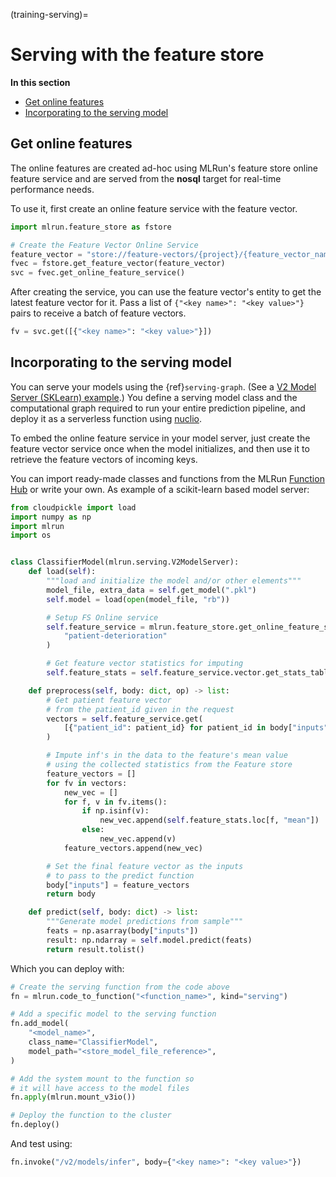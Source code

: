 (training-serving)=
# Serving with the feature store

**In this section**
- [Get online features](#get-online-features)
- [Incorporating to the serving model](#incorporating-to-the-serving-model)

## Get online features

The online features are created ad-hoc using MLRun's feature store online feature service and are served from the **nosql** target for real-time performance needs.

To use it, first create an online feature service with the feature vector.

```python
import mlrun.feature_store as fstore

# Create the Feature Vector Online Service
feature_vector = "store://feature-vectors/{project}/{feature_vector_name}"
fvec = fstore.get_feature_vector(feature_vector)
svc = fvec.get_online_feature_service()
```

After creating the service, you can use the feature vector's entity to get the latest feature vector for it.
Pass a list of `{"<key name>": "<key value>"}` pairs to receive a batch of feature vectors.

```python
fv = svc.get([{"<key name>": "<key value>"}])
```

## Incorporating to the serving model

You can serve your models using the {ref}`serving-graph`. (See a [V2 Model Server (SKLearn) example](https://github.com/mlrun/functions/blob/master/v2_model_server/v2_model_server.ipynb).)
You define a serving model class and the computational graph required to run your entire prediction pipeline, and deploy it as a serverless function using [nuclio](https://github.com/nuclio/nuclio).

To embed the online feature service in your model server, just create the feature vector service once when the model initializes, and then use it to retrieve the feature vectors of incoming keys.

You can import ready-made classes and functions from the MLRun [Function Hub](https://www.mlrun.org/hub/) or write your own.
As example of a scikit-learn based model server:
<!--- (taken from the [feature store demo](./end-to-end-demo/03-deploy-serving-model.html#define-model-class)) --->

```python
from cloudpickle import load
import numpy as np
import mlrun
import os


class ClassifierModel(mlrun.serving.V2ModelServer):
    def load(self):
        """load and initialize the model and/or other elements"""
        model_file, extra_data = self.get_model(".pkl")
        self.model = load(open(model_file, "rb"))

        # Setup FS Online service
        self.feature_service = mlrun.feature_store.get_online_feature_service(
            "patient-deterioration"
        )

        # Get feature vector statistics for imputing
        self.feature_stats = self.feature_service.vector.get_stats_table()

    def preprocess(self, body: dict, op) -> list:
        # Get patient feature vector
        # from the patient_id given in the request
        vectors = self.feature_service.get(
            [{"patient_id": patient_id} for patient_id in body["inputs"]]
        )

        # Impute inf's in the data to the feature's mean value
        # using the collected statistics from the Feature store
        feature_vectors = []
        for fv in vectors:
            new_vec = []
            for f, v in fv.items():
                if np.isinf(v):
                    new_vec.append(self.feature_stats.loc[f, "mean"])
                else:
                    new_vec.append(v)
            feature_vectors.append(new_vec)

        # Set the final feature vector as the inputs
        # to pass to the predict function
        body["inputs"] = feature_vectors
        return body

    def predict(self, body: dict) -> list:
        """Generate model predictions from sample"""
        feats = np.asarray(body["inputs"])
        result: np.ndarray = self.model.predict(feats)
        return result.tolist()
```

Which you can deploy with:

```python
# Create the serving function from the code above
fn = mlrun.code_to_function("<function_name>", kind="serving")

# Add a specific model to the serving function
fn.add_model(
    "<model_name>",
    class_name="ClassifierModel",
    model_path="<store_model_file_reference>",
)

# Add the system mount to the function so
# it will have access to the model files
fn.apply(mlrun.mount_v3io())

# Deploy the function to the cluster
fn.deploy()
```

And test using:

```python
fn.invoke("/v2/models/infer", body={"<key name>": "<key value>"})
```
